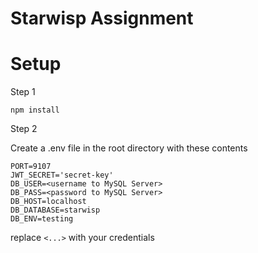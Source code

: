 # Starwisp Assignment

# Setup

Step 1

```npm install```

Step 2

Create a .env file in the root directory with these contents

```
PORT=9107
JWT_SECRET='secret-key'
DB_USER=<username to MySQL Server>
DB_PASS=<password to MySQL Server>
DB_HOST=localhost
DB_DATABASE=starwisp
DB_ENV=testing
```

replace `<...>` with your credentials
